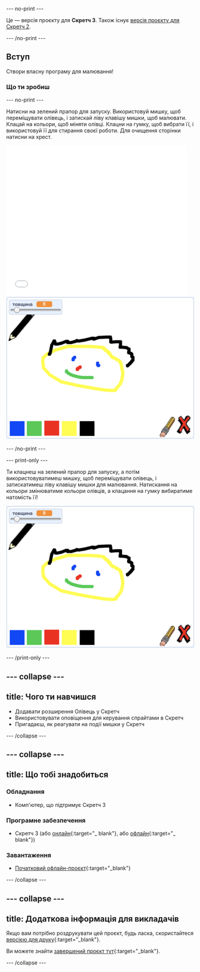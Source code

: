 \--- no-print \---

Це — версія проєкту для **Скретч 3**. Також існує [версія проєкту для Скретч 2](https://projects.raspberrypi.org/en/projects/paint-box-scratch2).

\--- /no-print \---

## Вступ

Створи власну програму для малювання!

### Що ти зробиш

\--- no-print \---

Натисни на зелений прапор для запуску. Використовуй мишку, щоб переміщувати олівець, і затискай ліву клавішу мишки, щоб малювати. Клацай на кольори, щоб міняти олівці. Клацни на гумку, щоб вибрати її, і використовуй її для стирання своєї роботи. Для очищення сторінки натисни на хрест.

<div class="scratch-preview">
  <iframe allowtransparency="true" width="485" height="402" src="//scratch.mit.edu/projects/embed/267243161/?autostart=false" frameborder="0" scrolling="no"></iframe>
  <img src="images/showcase.png">
</div>

\--- /no-print \---

\--- print-only \---

Ти клацнеш на зелений прапор для запуску, а потім використовуватимеш мишку, щоб переміщувати олівець, і затискатимеш ліву клавішу мишки для малювання. Натискання на кольори змінюватиме кольори олівців, а клацання на гумку вибиратиме натомість її!

![демонстрація](images/showcase.png)

\--- /print-only \---

## \--- collapse \---

## title: Чого ти навчишся

+ Додавати розширення Олівець у Скретч
+ Використовувати оповіщення для керування спрайтами в Скретч
+ Пригадаєш, як реагувати на події мишки у Скретч

\--- /collapse \---

## \--- collapse \---

## title: Що тобі знадобиться

### Обладнання

+ Комп'ютер, що підтримує Скретч 3

### Програмне забезпечення

+ Скретч 3 (або [онлайн](http://rpf.io/scratchon){:target="_ blank"}, або [офлайн](http://rpf.io/scratchoff){:target="_ blank"})

### Завантаження

+ [Початковий офлайн-проєкт](http://rpf.io/p/en/paint-box-go){:target="_blank"}

\--- /collapse \---

## \--- collapse \---

## title: Додаткова інформація для викладачів

Якщо вам потрібно роздрукувати цей проєкт, будь ласка, скористайтеся [версією для друку](https://projects.raspberrypi.org/en/projects/paint-box/print){:target="_blank"}.

Ви можете знайти [завершений проєкт тут](http://rpf.io/p/en/paint-box-get){:target="_blank"}.

\--- /collapse \---